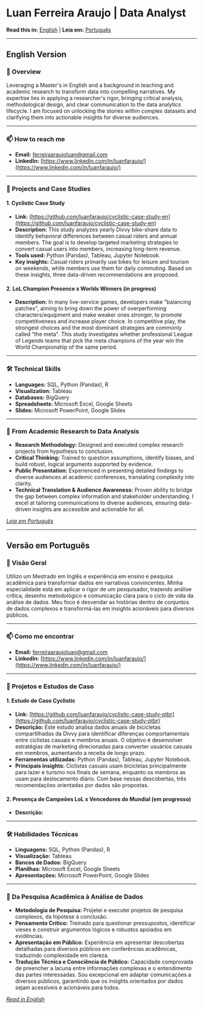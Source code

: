 # Luan Ferreira Araujo | Data Analyst

**Read this in:** [English](#english-version) | **Leia em:** [Português](#versão-em-português)

---

## English Version

### 📌 Overview
Leveraging a Master's in English and a background in teaching and academic research to transform data into compelling narratives. My expertise lies in applying a researcher's rigor, bringing critical analysis, methodological design, and clear communication to the data analytics lifecycle. I am focused on unlocking the stories within complex datasets and clarifying them into actionable insights for diverse audiences.

---

### 📫 How to reach me

- **Email:** ferreiraaraujoluan@gmail.com
- **LinkedIn:** [https://www.linkedin.com/in/luanfaraujo/](https://www.linkedin.com/in/luanfaraujo/)

---

### 📂 Projects and Case Studies

#### 1. Cyclistic Case Study
- **Link:** [https://github.com/luanfaraujo/cyclistic-case-study-en](https://github.com/luanfaraujo/cyclistic-case-study-en)
- **Description:** This study analyzes yearly Divvy bike-share data to identify behavioral differences between casual riders and annual members. The goal is to develop targeted marketing strategies to convert casual users into members, increasing long-term revenue.
- **Tools used:** Python (Pandas), Tableau, Jupyter Notebook.
- **Key insights:** Casual riders primarily use bikes for leisure and tourism on weekends, while members use them for daily commuting. Based on these insights, three data-driven recommendations are proposed.

#### 2. LoL Champion Presence x Worlds Winners (in progress)
- **Description:** In many live-service games, developers make "balancing patches", aiming to bring down the power of overperforming characters/equipment and make weaker ones stronger, to promote competitiveness and increase player choice. In competitive play, the strongest choices and the most dominant strategies are commonly called "the meta". This study investigates whether professional League of Legends teams that pick the meta champions of the year win the World Championship of the same period.

---

### 🛠️ Technical Skills

- **Languages:** SQL, Python (Pandas), R
- **Visualization:** Tableau
- **Databases:** BigQuery
- **Spreadsheets:** Microsoft Excel, Google Sheets
- **Slides:** Microsoft PowerPoint, Google Slides

---

### 🎯 From Academic Research to Data Analysis

- **Research Methodology:** Designed and executed complex research projects from hypothesis to conclusion.
- **Critical Thinking:** Trained to question assumptions, identify biases, and build robust, logical arguments supported by evidence.
- **Public Presentation:** Experienced in presenting detailed findings to diverse audiences at academic conferences, translating complexity into clarity.
- **Technical Translation & Audience Awareness:** Proven ability to bridge the gap between complex information and stakeholder understanding. I excel at tailoring communications to diverse audiences, ensuring data-driven insights are accessible and actionable for all.

*[Leia em Português](#versão-em-português)*

---

## Versão em Português

### 📌 Visão Geral
Utilizo um Mestrado em Inglês e experiência em ensino e pesquisa acadêmica para transformar dados em narrativas convincentes. Minha especialidade está em aplicar o rigor de um pesquisador, trazendo análise crítica, desenho metodológico e comunicação clara para o ciclo de vida da análise de dados. Meu foco é desvendar as histórias dentro de conjuntos de dados complexos e transformá-las em insights acionáveis para diversos públicos.

---

### 📫 Como me encontrar

- **Email:** ferreiraaraujoluan@gmail.com
- **LinkedIn:** [https://www.linkedin.com/in/luanfaraujo/](https://www.linkedin.com/in/luanfaraujo/)

---

### 📂 Projetos e Estudos de Caso

#### 1. Estudo de Caso Cyclistic
- **Link:** [https://github.com/luanfaraujo/cyclistic-case-study-ptbr](https://github.com/luanfaraujo/cyclistic-case-study-ptbr)
- **Descrição:** Este estudo analisa dados anuais de bicicletas compartilhadas da Divvy para identificar diferenças comportamentais entre ciclistas casuais e membros anuais. O objetivo é desenvolver estratégias de marketing direcionadas para converter usuários casuais em membros, aumentando a receita de longo prazo.
- **Ferramentas utilizadas:** Python (Pandas), Tableau, Jupyter Notebook.
- **Principais insights:** Ciclistas casuais usam bicicletas principalmente para lazer e turismo nos finais de semana, enquanto os membros as usam para deslocamento diário. Com base nessas descobertas, três recomendações orientadas por dados são propostas.


#### 2. Presença de Campeões LoL x Vencedores do Mundial (em progresso)
- **Descrição:** 

---

### 🛠️ Habilidades Técnicas

- **Linguagens:** SQL, Python (Pandas), R
- **Visualização:** Tableau
- **Bancos de Dados:** BigQuery
- **Planilhas:** Microsoft Excel, Google Sheets
- **Apresentações:** Microsoft PowerPoint, Google Slides

---

### 🎯 Da Pesquisa Acadêmica à Análise de Dados

- **Metodologia de Pesquisa:** Projetei e executei projetos de pesquisa complexos, da hipótese à conclusão.
- **Pensamento Crítico:** Treinado para questionar pressupostos, identificar vieses e construir argumentos lógicos e robustos apoiados em evidências.
- **Apresentação em Público:** Experiência em apresentar descobertas detalhadas para diversos públicos em conferências acadêmicas, traduzindo complexidade em clareza.
- **Tradução Técnica e Consciência de Público:** Capacidade comprovada de preencher a lacuna entre informações complexas e o entendimento das partes interessadas. Sou excepcional em adaptar comunicações a diversos públicos, garantindo que os insights orientados por dados sejam acessíveis e acionáveis para todos.

*[Read in English](#english-version)*
